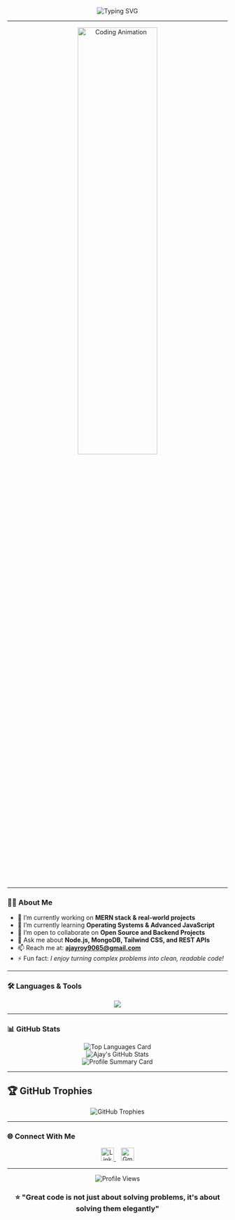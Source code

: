 <div align="center">
  <img src="https://readme-typing-svg.herokuapp.com?font=Fira+Code&size=32&duration=2800&pause=2000&color=A855F7&center=true&vCenter=true&width=940&lines=Hey+there!+I'm+Ajay+Kumar+Ray+%F0%9F%91%8B;Full+Stack+Developer+%7C+Backend+Enthusiast;Building+Digital+Solutions+with+MERN+Stack" alt="Typing SVG" />
</div>

---

<div align="center">
  <img src="https://user-images.githubusercontent.com/74038190/229223263-cf2e4b07-2615-4f87-9c38-e37600f8381a.gif" width="60%" height="50%" alt="Coding Animation"/>
</div>

---

### 👨‍💻 About Me

- 🔭 I’m currently working on **MERN stack & real-world projects**
- 🌱 I’m currently learning **Operating Systems & Advanced JavaScript**
- 🤝 I’m open to collaborate on **Open Source and Backend Projects**
- 💬 Ask me about **Node.js, MongoDB, Tailwind CSS, and REST APIs**
- 📫 Reach me at: **ajayroy9065@gmail.com**
- ⚡ Fun fact: *I enjoy turning complex problems into clean, readable code!*

---

### 🛠️ Languages & Tools

<p align="center">
  <img src="https://skillicons.dev/icons?i=html,css,js,react,nodejs,express,mongodb,tailwind,bootstrap,git,github,linux,vscode,postman" />
</p>

---

### 📊 GitHub Stats

<p align="center">
  <img src="https://github-readme-stats.vercel.app/api/top-langs/?username=ajay-so&layout=compact&theme=tokyonight" alt="Top Languages Card" />
  <br/>
  <img src="https://github-readme-stats.vercel.app/api?username=ajay-so&show_icons=true&theme=tokyonight" alt="Ajay's GitHub Stats" />
  <br/>
  <img src="https://github-profile-summary-cards.vercel.app/api/cards/profile-details?username=ajay-so&theme=tokyonight" alt="Profile Summary Card" />
</p>

---

## 🏆 GitHub Trophies

<div align="center">
  <img src="https://github-profile-trophy.vercel.app/?username=ajay-so&theme=radical&no-frame=false&no-bg=false&margin-w=4" alt="GitHub Trophies"/>
</div>

---

### 🌐 Connect With Me

<p align="center">
  <a href="https://www.linkedin.com/in/dev-ajay-kumar" target="_blank">
    <img src="https://cdn-icons-png.flaticon.com/512/174/174857.png" width="30" alt="LinkedIn" />
  </a>
  &nbsp;&nbsp;
  <a href="mailto:ajayroy9065@gmail.com" target="_blank">
    <img src="https://cdn-icons-png.flaticon.com/512/732/732200.png" width="30" alt="Gmail" />
  </a>
</p>

---

<div align="center">
  <img src="https://komarev.com/ghpvc/?username=ajay-so&label=Profile%20Views&color=0e75b6&style=flat" alt="Profile Views" />
  
  ### ⭐ "Great code is not just about solving problems, it's about solving them elegantly"
</div>
